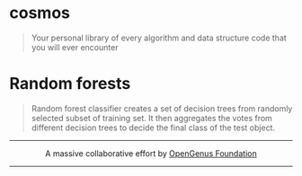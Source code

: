 # cosmos
> Your personal library of every algorithm and data structure code that you will ever encounter

# Random forests
>Random forest classifier creates a set of decision trees from randomly selected subset of training set. It then aggregates the votes from different decision trees to decide the final class of the test object.

---

<p align="center">
	A massive collaborative effort by <a href="https://github.com/OpenGenus/cosmos">OpenGenus Foundation</a> 
</p>

---
